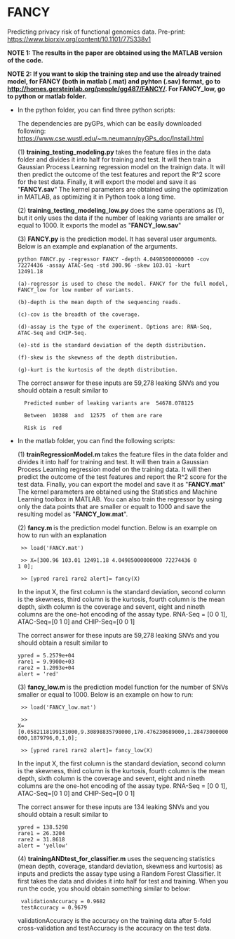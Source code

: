 # FANCY
Predicting privacy risk of functional genomics data.
Pre-print: https://www.biorxiv.org/content/10.1101/775338v1

<b>NOTE 1: The results in the paper are obtained using the MATLAB version of the code.
  
NOTE 2: If you want to skip the training step and use the already trained model, for FANCY (both in matlab (.mat) and pyhton (.sav) format, go to http://homes.gersteinlab.org/people/gg487/FANCY/. For FANCY_low, go to python or matlab folder.</b>
  
* In the python folder, you can find three python scripts:
  
  The dependencies are pyGPs, which can be easily downloaded following: https://www.cse.wustl.edu/~m.neumann/pyGPs_doc/Install.html
  
 

  (1) <b>training_testing_modeling.py</b> takes the feature files in the data folder and divides it into half for training and test. It will then train a Gaussian Process Learning regression model on the trainign data. It will then predict the outcome of the test features and report the R^2 score for the test data. Finally, it will export the model and save it as "<b>FANCY.sav</b>" The kernel parameters are obtained using the optimization in MATLAB, as optimizing it in Python took a long time.

  (2) <b>training_testing_modeling_low.py</b> does the same operations as (1), but it only uses the data if the number of leaking variants are smaller or equal to 1000. It exports the model as  "<b>FANCY_low.sav</b>"

  (3) <b>FANCY.py</b> is the prediction model. It has several user arguments. Below is an example and explanation of the arguments.
  
    <code>python FANCY.py -regressor FANCY -depth 4.04985000000000 -cov 72274436 -assay ATAC-Seq -std 300.96 -skew 103.01 -kurt 12491.18</code>
    
      (a)-regressor is used to chose the model. FANCY for the full model, FANCY_low for low number of variants.
      
      (b)-depth is the mean depth of the sequencing reads.
      
      (c)-cov is the breadth of the coverage.
      
      (d)-assay is the type of the experiment. Options are: RNA-Seq, ATAC-Seq and CHIP-Seq.
      
      (e)-std is the standard deviation of the depth distribution.
      
      (f)-skew is the skewness of the depth distribution.
      
      (g)-kurt is the kurtosis of the depth distribution.
     
     The correct answer for these inputs are 59,278 leaking SNVs and you should obtain a result similar to
  
        Predicted number of leaking variants are  54678.078125 
        
        Between  10388  and  12575  of them are rare
        
        Risk is  red 
        
* In the matlab folder, you can find the following scripts:

   
   (1) <b>trainRegressionModel.m</b> takes the feature files in the data folder and divides it into half for training and test. It will then train a Gaussian Process Learning regression model on the training data. It will then predict the outcome of the test features and report the R^2 score for the test data. Finally, you can export the model and save it as "<b>FANCY.mat</b>" The kernel parameters are obtained using the Statistics and Machine Learning toolbox in MATLAB. You can also train the regressor by using only the data points that are smaller or equalt to 1000 and save the resulting model as "<b>FANCY_low.mat</b>".
   
   (2) <b> fancy.m </b> is the prediction model function. Below is an example on how to run with an explanation
   
   <code> >> load('FANCY.mat') </code>
   
   <code> >> X=[300.96 103.01 12491.18 4.04985000000000 72274436 0 1 0]; </code>
   
   <code> >> [ypred rare1 rare2 alert]= fancy(X) </code>
     
     In the input X, the first column is the standard deviation, second column is the skewness, third column is the kurtosis, fourth column is the mean depth, sixth column is the coverage and sevent, eight and nineth columns are the one-hot encoding of the assay type. RNA-Seq = [0 0 1], ATAC-Seq=[0 1 0] and CHIP-Seq=[0 0 1]
     
     The correct answer for these inputs are 59,278 leaking SNVs and you should obtain a result similar to

      ypred = 5.2579e+04
      rare1 = 9.9900e+03
      rare2 = 1.2093e+04
      alert = 'red'
      
   (3) <b> fancy_low.m </b> is the prediction model function for the number of SNVs smaller or equal to 1000. Below is an example on how to run:
   
   <code> >> load('FANCY_low.mat') </code>
   
   <code> >> X=[0.0582118199131000,9.30898835798000,170.476230689000,1.28473000000000,1879796,0,1,0]; </code>
   
   <code> >> [ypred rare1 rare2 alert]= fancy_low(X) </code>
     
     In the input X, the first column is the standard deviation, second column is the skewness, third column is the kurtosis, fourth column is the mean depth, sixth column is the coverage and sevent, eight and nineth columns are the one-hot encoding of the assay type. RNA-Seq = [0 0 1], ATAC-Seq=[0 1 0] and CHIP-Seq=[0 0 1]
     
     The correct answer for these inputs are 134 leaking SNVs and you should obtain a result similar to

      ypred = 138.5298
      rare1 = 26.3204
      rare2 = 31.8618
      alert = 'yellow'
  
   (4) <b>trainingANDtest_for_classifier.m</b> uses the sequencing statistics (mean depth, coverage, standard deviation, skewness and kurtosis) as inputs and predicts the assay type using a Random Forest Classifier. It first takes the data and divides it into half for test and training. When you run the code, you should obtain something similar to below:
   
       validationAccuracy = 0.9682
       testAccuracy = 0.9679
       
     validationAccuracy is the accuracy on the training data after 5-fold cross-validation and testAccuracy is the accuracy on the test data.
